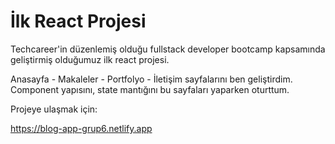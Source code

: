 # İlk React Projesi

Techcareer'in düzenlemiş olduğu fullstack developer bootcamp kapsamında geliştirmiş olduğumuz ilk react projesi.

Anasayfa - Makaleler - Portfolyo - İletişim sayfalarını ben geliştirdim. Component yapısını, state mantığını bu sayfaları yaparken oturttum.

Projeye ulaşmak için:

<a href="https://blog-app-grup6.netlify.app" target="_blank">https://blog-app-grup6.netlify.app</a>

